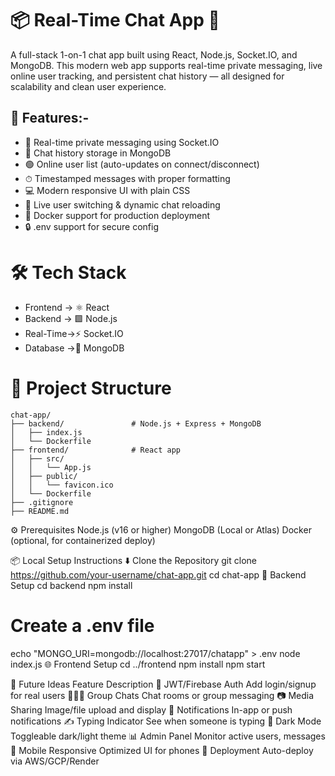  # 📦 Real-Time Chat App 💬
A full-stack 1-on-1 chat app built using React, Node.js, Socket.IO, and MongoDB. This modern web app supports real-time private messaging, live online user tracking, and persistent chat history — all designed for scalability and clean user experience.

## 🚀 Features:-

- 💬 Real-time private messaging using Socket.IO
- 🧠 Chat history storage in MongoDB
- 🟢 Online user list (auto-updates on connect/disconnect)
- ⏱ Timestamped messages with proper formatting
- 💻 Modern responsive UI with plain CSS
- 🔄 Live user switching & dynamic chat reloading
- 🐳 Docker support for production deployment
- 🔒 .env support for secure config

# 🛠 Tech Stack
- Frontend	-> ⚛ React	
- Backend	 -> 🟩 Node.js  
- Real-Time->⚡ Socket.IO    
- Database ->🍃 MongoDB
   		  

# 📁 Project Structure
```
chat-app/
├── backend/               # Node.js + Express + MongoDB
│   ├── index.js
│   └── Dockerfile
├── frontend/              # React app
│   ├── src/
│   │   └── App.js
│   ├── public/
│   │   └── favicon.ico
│   └── Dockerfile
├── .gitignore
├── README.md

```

⚙️ Prerequisites
Node.js (v16 or higher)
MongoDB (Local or Atlas)
Docker (optional, for containerized deploy)

📦 Local Setup Instructions
⬇️ Clone the Repository
git clone https://github.com/your-username/chat-app.git
cd chat-app
🔧 Backend Setup
cd backend
npm install
# Create a .env file
echo "MONGO_URI=mongodb://localhost:27017/chatapp" > .env
node index.js
🌐 Frontend Setup
cd ../frontend
npm install
npm start

🔮 Future Ideas
Feature                 	 Description
🔐 JWT/Firebase Auth	    Add login/signup for real users
🧑‍🤝‍🧑 Group Chats	          Chat rooms or group messaging
📷 Media Sharing	        Image/file upload and display
🔔 Notifications	        In-app or push notifications
✍️ Typing Indicator	        See when someone is typing
🌙 Dark Mode	            Toggleable dark/light theme
📊 Admin Panel	            Monitor active users, messages
📲 Mobile Responsive	    Optimized UI for phones
🚀 Deployment	            Auto-deploy via AWS/GCP/Render
